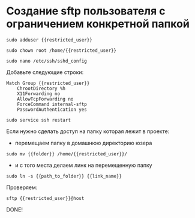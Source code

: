 # Создание sftp пользователя с ограничением конкретной папкой

```
sudo adduser {{restricted_user}}
```

```
sudo chown root /home/{{restricted_user}}
```

```
sudo nano /etc/ssh/sshd_config
```

Добавьте следующие строки:

```
Match Group {{restricted_user}}
    ChrootDirectory %h
    X11Forwarding no
    AllowTcpForwarding no
    ForceCommand internal-sftp
    PasswordAuthentication yes
```

```
sudo service ssh restart
```

Если нужно сделать доступ на папку которая лежит в проекте:

* перемещаем папку в домашнюю директорию юзера

```
sudo mv {{folder}} /home/{{restricted_user}}/
```

* и с того места делаем линк на перемещенную папку

```
sudo ln -s {{path_to_folder}} {{link_name}}
```


Проверяем:

```
sftp {{restricted_user}}@host
```

DONE!
